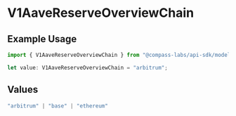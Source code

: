 # V1AaveReserveOverviewChain

## Example Usage

```typescript
import { V1AaveReserveOverviewChain } from "@compass-labs/api-sdk/models/operations";

let value: V1AaveReserveOverviewChain = "arbitrum";
```

## Values

```typescript
"arbitrum" | "base" | "ethereum"
```